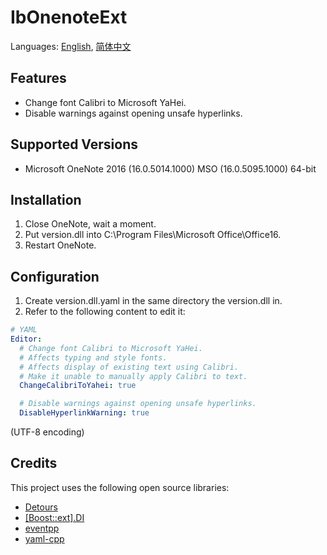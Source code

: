 # IbOnenoteExt
Languages: [English](README.md), [简体中文](README.zh-Hans.md)

## Features
* Change font Calibri to Microsoft YaHei.
* Disable warnings against opening unsafe hyperlinks.

## Supported Versions
* Microsoft OneNote 2016 (16.0.5014.1000) MSO (16.0.5095.1000) 64-bit

## Installation
1. Close OneNote, wait a moment.
1. Put version.dll into C:\Program Files\Microsoft Office\Office16.
1. Restart OneNote.

## Configuration
1. Create version.dll.yaml in the same directory the version.dll in.
1. Refer to the following content to edit it:
```yaml
# YAML
Editor:
  # Change font Calibri to Microsoft YaHei.
  # Affects typing and style fonts.
  # Affects display of existing text using Calibri.
  # Make it unable to manually apply Calibri to text.
  ChangeCalibriToYahei: true

  # Disable warnings against opening unsafe hyperlinks.
  DisableHyperlinkWarning: true
```
(UTF-8 encoding)

## Credits
This project uses the following open source libraries:

* [Detours](https://github.com/microsoft/detours)
* [[Boost::ext].DI](https://github.com/boost-ext/di)
* [eventpp](https://github.com/wqking/eventpp)
* [yaml-cpp](https://github.com/jbeder/yaml-cpp)